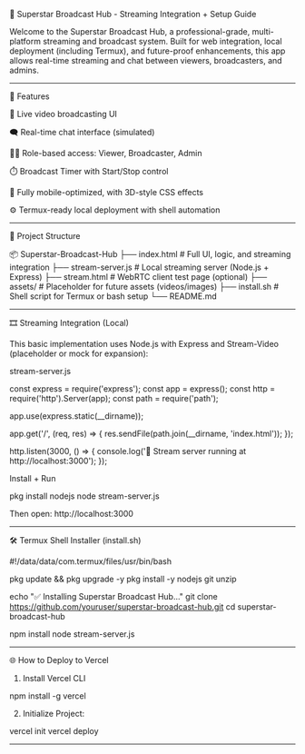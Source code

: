 📡 Superstar Broadcast Hub - Streaming Integration + Setup Guide

Welcome to the Superstar Broadcast Hub, a professional-grade, multi-platform streaming and broadcast system. Built for web integration, local deployment (including Termux), and future-proof enhancements, this app allows real-time streaming and chat between viewers, broadcasters, and admins.


---

🚀 Features

🎥 Live video broadcasting UI

🗨️ Real-time chat interface (simulated)

🧑‍💻 Role-based access: Viewer, Broadcaster, Admin

⏱️ Broadcast Timer with Start/Stop control

🎨 Fully mobile-optimized, with 3D-style CSS effects

⚙️ Termux-ready local deployment with shell automation



---

📁 Project Structure

📦 Superstar-Broadcast-Hub
├── index.html                # Full UI, logic, and streaming integration
├── stream-server.js          # Local streaming server (Node.js + Express)
├── stream.html               # WebRTC client test page (optional)
├── assets/                   # Placeholder for future assets (videos/images)
├── install.sh                # Shell script for Termux or bash setup
└── README.md


---

🎞️ Streaming Integration (Local)

This basic implementation uses Node.js with Express and Stream-Video (placeholder or mock for expansion):

stream-server.js

const express = require('express');
const app = express();
const http = require('http').Server(app);
const path = require('path');

app.use(express.static(__dirname));

app.get('/', (req, res) => {
  res.sendFile(path.join(__dirname, 'index.html'));
});

http.listen(3000, () => {
  console.log('🚀 Stream server running at http://localhost:3000');
});

Install + Run

pkg install nodejs
node stream-server.js

Then open: http://localhost:3000


---

🛠️ Termux Shell Installer (install.sh)

#!/data/data/com.termux/files/usr/bin/bash

pkg update && pkg upgrade -y
pkg install -y nodejs git unzip

echo "✅ Installing Superstar Broadcast Hub..."
git clone https://github.com/youruser/superstar-broadcast-hub.git
cd superstar-broadcast-hub

npm install
node stream-server.js


---

🌐 How to Deploy to Vercel

1. Install Vercel CLI



npm install -g vercel

2. Initialize Project:



vercel init
vercel deploy


---

